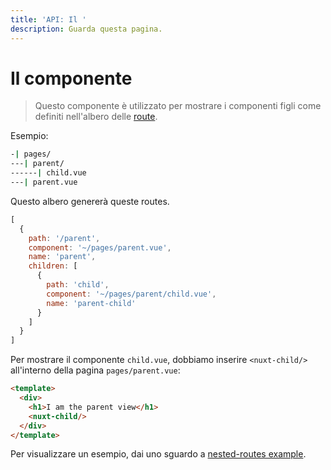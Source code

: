 ```yaml
---
title: 'API: Il '
description: Guarda questa pagina.
---
```


# Il componente <nuxt-child>

> Questo componente è utilizzato per mostrare i componenti figli come definiti nell'albero delle [route](/guide/routing#nested-routes).

Esempio:

```bash
-| pages/
---| parent/
------| child.vue
---| parent.vue
```

Questo albero genererà queste routes.

```js
[
  {
    path: '/parent',
    component: '~/pages/parent.vue',
    name: 'parent',
    children: [
      {
        path: 'child',
        component: '~/pages/parent/child.vue',
        name: 'parent-child'
      }
    ]
  }
]
```

Per mostrare il componente `child.vue`, dobbiamo inserire `<nuxt-child/>` all'interno della pagina `pages/parent.vue`:

```html
<template>
  <div>
    <h1>I am the parent view</h1>
    <nuxt-child/>
  </div>
</template>
```

Per visualizzare un esempio, dai uno sguardo a [nested-routes example](/examples/nested-routes).
